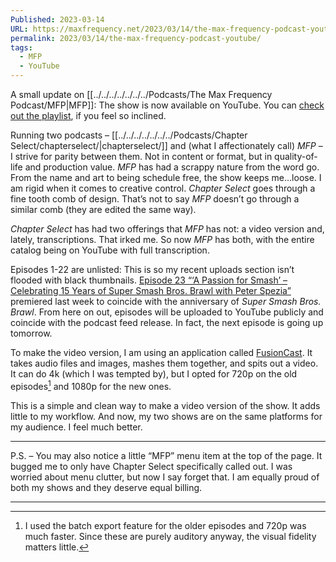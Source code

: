 ```yaml
---
Published: 2023-03-14
URL: https://maxfrequency.net/2023/03/14/the-max-frequency-podcast-youtube/
permalink: 2023/03/14/the-max-frequency-podcast-youtube/
tags:
  - MFP
  - YouTube
---
```

A small update on [[../../../../../../../Podcasts/The Max Frequency Podcast/MFP|MFP]]: The show is now available on YouTube. You can [check out the playlist](https://youtube.com/playlist?list=PLxCxW3Sbhy5Z7nKV5ApiYGZ5v32NXmrWW), if you feel so inclined.

Running two podcasts – [[../../../../../../../Podcasts/Chapter Select/chapterselect/|chapterselect/]] and (what I affectionately call) *MFP* – I strive for parity between them. Not in content or format, but in quality-of-life and production value. *MFP* has had a scrappy nature from the word go. From the name and art to being schedule free, the show keeps me…loose. I am rigid when it comes to creative control. *Chapter Select* goes through a fine tooth comb of design. That’s not to say *MFP* doesn’t go through a similar comb (they are edited the same way).

*Chapter Select* has had two offerings that *MFP* has not: a video version and, lately, transcriptions. That irked me. So now *MFP* has both, with the entire catalog being on YouTube with full transcription.

Episodes 1-22 are unlisted: This is so my recent uploads section isn’t flooded with black thumbnails. [Episode 23 “‘A Passion for Smash’ – Celebrating 15 Years of Super Smash Bros. Brawl with Peter Spezia”](https://youtu.be/FaKGNeMxN-4) premiered last week to coincide with the anniversary of *Super Smash Bros. Brawl*. From here on out, episodes will be uploaded to YouTube publicly and coincide with the podcast feed release. In fact, the next episode is going up tomorrow.

To make the video version, I am using an application called [FusionCast](https://fusioncast.rambo.codes/). It takes audio files and images, mashes them together, and spits out a video. It can do 4k (which I was tempted by), but I opted for 720p on the old episodes[^1] and 1080p for the new ones.

This is a simple and clean way to make a video version of the show. It adds little to my workflow. And now, my two shows are on the same platforms for my audience. I feel much better.

---

P.S. – You may also notice a little “MFP” menu item at the top of the page. It bugged me to only have Chapter Select specifically called out. I was worried about menu clutter, but now I say forget that. I am equally proud of both my shows and they deserve equal billing.

---
[^1]: I used the batch export feature for the older episodes and 720p was much faster. Since these are purely auditory anyway, the visual fidelity matters little.